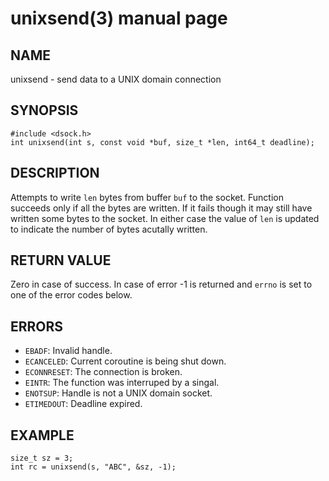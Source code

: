 # unixsend(3) manual page

## NAME

unixsend - send data to a UNIX domain connection

## SYNOPSIS

```
#include <dsock.h>
int unixsend(int s, const void *buf, size_t *len, int64_t deadline);
```

## DESCRIPTION

Attempts to write `len` bytes from buffer `buf` to the socket. Function succeeds only if all the bytes are written. If it fails though it may still have written some bytes to the socket. In either case the value of `len` is updated to indicate the number of bytes acutally written.

## RETURN VALUE

Zero in case of success. In case of error -1 is returned and `errno` is set to one of the error codes below.

## ERRORS

* `EBADF`: Invalid handle.
* `ECANCELED`: Current coroutine is being shut down.
* `ECONNRESET`: The connection is broken.
* `EINTR`: The function was interruped by a singal.
* `ENOTSUP`: Handle is not a UNIX domain socket.
* `ETIMEDOUT`: Deadline expired.

## EXAMPLE

```
size_t sz = 3;
int rc = unixsend(s, "ABC", &sz, -1);
```

